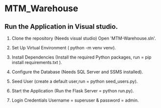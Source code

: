 # MTM_Warehouse

## Run the Application in Visual studio.

1. Clone the repository (Needs visual studio) Open 'MTM-Warehouse.sln'.

2. Set Up Virtual Environment ( python -m venv venv).

3. Install Dependencies (Install the required Python packages, run = pip install requirements.txt ).

4. Configure the Database (Needs SQL Server and SSMS installed).

5. Seed User (create a default user,run = python seed_users.py).

6. Start the Application (Run the Flask Server = python run.py).

7. Login Credentials Username = superuser & password = admin.
